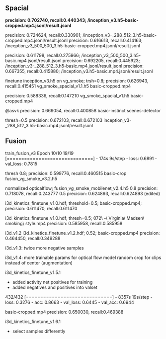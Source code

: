 
## Spacial

**precision: 0.702740, recall:0.440343; /inception_v3.h5-basic-cropped.mp4.jsonl/result.jsonl**

precision: 0.724624, recall:0.330901; /inception_v3-_288_512_3.h5-basic-cropped.mp4.jsonl/result.jsonl
precision: 0.616613, recall:0.414163; /inception_v3_500_500_3.h5-basic-cropped.mp4.jsonl/result.jsonl

precision: 0.611798, recall:0.275966; /inception_v3_500_500_3.h5-basic.mp4.jsonl/result.jsonl
precision: 0.692205, recall:0.445923; /inception_v3-_288_512_3.h5-basic.mp4.jsonl/result.jsonl
precision: 0.667355, recall:0.415880; /inception_v3.h5-basic.mp4.jsonl/result.jsonl

finetune inception_v3.h5 on vg_smoke; trsh=0.8; 
precision:  0.626943, recall:0.415451 vg_smoke_spacial_v1.1.h5 basic-cropped.mp4

precision: 0.588336, recall:0.147210 vg_smoke_spacial_v1.h5 basic-cropped.mp4

@asvk
precision: 0.669054, recall:0.400858  basic-instinct scenes-detector

thresh=0.5
precision: 0.672103, recall:0.672103 inception_v3-_288_512_3.h5-basic.mp4.jsonl/result.jsonl

## Fusion

train_fusion_v3
Epoch 10/10
19/19 [==============================] - 174s 9s/step - loss: 0.6891 - val_loss: 0.7815


thresh 0.8;
precision: 0.599776, recall:0.460515 basic-crop fusion_vg_smoke_v3.2.h5


normalized opticalflow; fusion_vg_smoke_mobilenet_v2.4.h5
0.8 precision: 0.718078, recall:0.243777 
0.5 precision: 0.624893, recall:0.624893 (edited)

i3d_kinetics_finetune_v1.0.hdf; threshold=0.5; basic-cropped.mp4;
precision: 0.611470, recall:0.611470

i3d_kinetics_finetune_v1.0.hdf; thresh=0.5; 072\ -\ Virginia\ Madsen\ smoking\ style.mp4
precision: 0.585958, recall:0.585958


i3d_v1.2 
i3d_kinetics_finetune_v1.2.hdf; 0.52; basic-cropped.mp4
precision: 0.464450, recall:0.349288

i3d_v1.3:
twice more negative samples

i3d_v1.4:
more trainable params for optical flow model
random crop for clips instead of center (augmentation)

i3d_kinetics_finetune_v1.5.1
- added activity net positives for training
- added negatives and positives into valset

432/432 [==============================] - 8357s 19s/step - loss: 0.3276 - acc: 0.8663 - val_loss: 0.6445 - val_acc: 0.6944

basic-cropped.mp4
precision: 0.650030, recall:0.469388

i3d_kinetics_finetune_v1.6.1
- select samples differently
